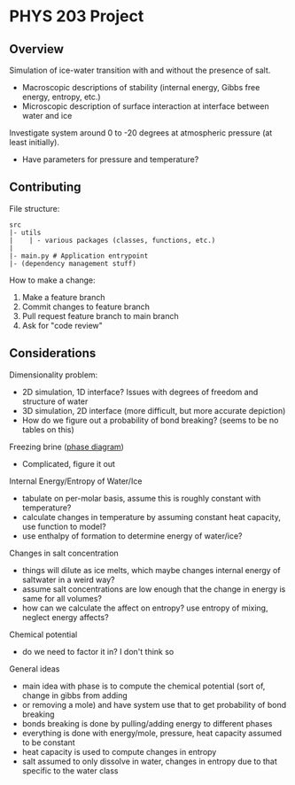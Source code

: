 # PHYS 203 Project

## Overview
Simulation of ice-water transition with and without the presence of salt.
- Macroscopic descriptions of stability (internal energy, Gibbs free energy, entropy, etc.)
- Microscopic description of surface interaction at interface between water and ice

Investigate system around 0 to -20 degrees at atmospheric pressure (at least initially).
- Have parameters for pressure and temperature?

## Contributing

File structure:
```
src
|- utils
|    | - various packages (classes, functions, etc.)
|
|- main.py # Application entrypoint
|- (dependency management stuff)
```

How to make a change:
1. Make a feature branch
2. Commit changes to feature branch
3. Pull request feature branch to main branch
4. Ask for "code review"

## Considerations

Dimensionality problem:
- 2D simulation, 1D interface? Issues with degrees of freedom and structure of water
- 3D simulation, 2D interface (more difficult, but more accurate depiction)
- How do we figure out a probability of bond breaking? (seems to be no tables on this)

Freezing brine ([phase diagram](https://www.tf.uni-kiel.de/matwis/amat/iss/kap_6/illustr/i6_2_2.html))
- Complicated, figure it out

Internal Energy/Entropy of Water/Ice
- tabulate on per-molar basis, assume this is roughly constant with temperature?
- calculate changes in temperature by assuming constant heat capacity, use function to model?
- use enthalpy of formation to determine energy of water/ice?

Changes in salt concentration
- things will dilute as ice melts, which maybe changes internal energy of saltwater in a weird way?
- assume salt concentrations are low enough that the change in energy is same for all volumes?
- how can we calculate the affect on entropy? use entropy of mixing, neglect energy affects?

Chemical potential
- do we need to factor it in? I don't think so

General ideas
- main idea with phase is to compute the chemical potential (sort of, change in gibbs from adding
- or removing a mole) and have system use that to get probability of bond breaking
- bonds breaking is done by pulling/adding energy to different phases
- everything is done with energy/mole, pressure, heat capacity assumed to be constant
- heat capacity is used to compute changes in entropy
- salt assumed to only dissolve in water, changes in entropy due to that specific to the water class
